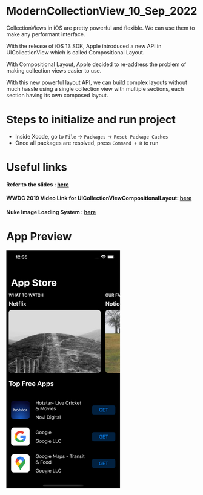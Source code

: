 # ModernCollectionView_10_Sep_2022

CollectionViews in iOS are pretty powerful and flexible. We can use them to make any performant interface. 

With the release of iOS 13 SDK, Apple introduced a new API in UICollectionView which is called Compositional Layout.

With Compositional Layout, Apple decided to re-address the problem of making collection views easier to use.

With this new powerful layout API, we can build complex layouts without much hassle using a single collection view with multiple sections, each section having its own composed layout.

# Steps to initialize and run project
* Inside Xcode, go to `File` -> `Packages` -> `Reset Package Caches`
* Once all packages are resolved,  press `Command + R` to run

# Useful links

#### Refer to the slides : [here](/slides/iOS_Cafe_Event_slides.pptx)

#### WWDC 2019 Video Link for UICollectionViewCompositionalLayout: [here](https://developer.apple.com/videos/play/wwdc2019/215/)

#### Nuke Image Loading System : [here](https://github.com/kean/Nuke)


# App Preview

<p float="right">
	<img src="./screenshot/preview.png" width="300" height="630"/>
</p>

